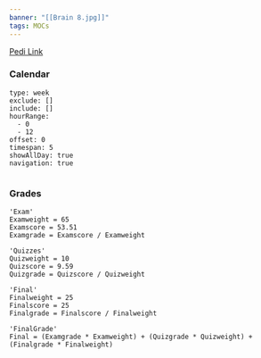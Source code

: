 ```yaml
---
banner: "[[Brain 8.jpg]]"
tags: MOCs
---
```

[Pedi Link](https://templejc.desire2learn.com/d2l/home/160998)

### Calendar
```gEvent
type: week
exclude: []
include: []
hourRange:
  - 0
  - 12
offset: 0
timespan: 5
showAllDay: true
navigation: true

```
```folder-index-content
```

### Grades

```math-highlight
'Exam'
Examweight = 65
Examscore = 53.51
Examgrade = Examscore / Examweight

'Quizzes'
Quizweight = 10
Quizscore = 9.59
Quizgrade = Quizscore / Quizweight

'Final'
Finalweight = 25
Finalscore = 25
Finalgrade = Finalscore / Finalweight

'FinalGrade'
Final = (Examgrade * Examweight) + (Quizgrade * Quizweight) + (Finalgrade * Finalweight)
```
```folder-index-content
```

